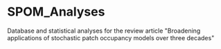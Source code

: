 # SPOM_Analyses
Database and statistical analyses for the review article "Broadening applications of stochastic patch occupancy models over three decades"
